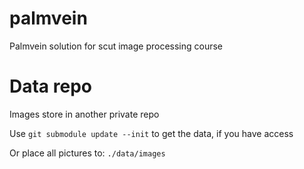 # palmvein
Palmvein solution for scut image processing course

# Data repo
Images store in another private repo

Use `git submodule update --init` to get the data, if you have access

Or place all pictures to: `./data/images`